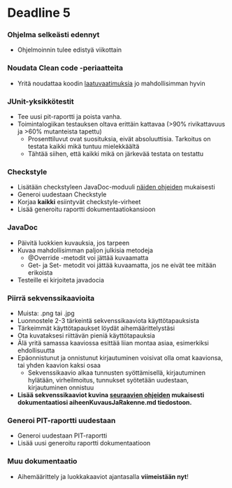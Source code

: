 ﻿# Deadline 5

### Ohjelma selkeästi edennyt
* Ohjelmoinnin tulee edistyä viikottain

### Noudata Clean code -periaatteita
* Yritä noudattaa koodin [laatuvaatimuksia](Koodin-laatuvaatimukset.md) jo mahdollisimman hyvin

### JUnit-yksikkötestit
* Tee uusi pit-raportti ja poista vanha.
* Toimintalogiikan testauksen oltava erittäin kattavaa (>90% rivikattavuus ja >60% mutanteista tapettu)
  * Prosenttiluvut ovat suosituksia, eivät absoluuttisia. Tarkoitus on testata kaikki mikä tuntuu mielekkäältä
  * Tähtää siihen, että kaikki mikä on järkevää testata on testattu

### Checkstyle
* Lisätään checkstyleen JavaDoc-moduuli [näiden ohjeiden](Checkstyle_advanced.md) mukaisesti
* Generoi uudestaan Checkstyle
* Korjaa **kaikki** esiintyvät checkstyle-virheet
* Lisää generoitu raportti dokumentaatiokansioon


### JavaDoc
* Päivitä luokkien kuvauksia, jos tarpeen
* Kuvaa mahdollisimman paljon julkisia metodeja
  * @Override -metodit voi jättää kuvaamatta
  * Get- ja Set- metodit voi jättää kuvaamatta, jos ne eivät tee mitään erikoista
* Testeille ei kirjoiteta javadocia

### Piirrä sekvenssikaavioita

* Muista: .png tai .jpg
* Luonnostele 2-3 tärkeintä sekvenssikaaviota käyttötapauksista
* Tärkeimmät käyttötapaukset löydät aihemäärittelystäsi
* Ota kuvataksesi riittävän pieniä käyttötapauksia
* Älä yritä samassa kaaviossa esittää liian montaa asiaa, esimerkiksi ehdollisuutta
* Epäonnistunut ja onnistunut kirjautuminen voisivat olla omat kaavionsa, tai yhden kaavion kaksi osaa
  * Sekvenssikaavio alkaa tunnusten syöttämisellä, kirjautuminen hylätään, virheilmoitus, tunnukset syötetään uudestaan, kirjautuminen onnistuu
* **Lisää sekvenssikaaviot kuvina [seuraavien ohjeiden](https://daringfireball.net/projects/markdown/syntax#img) mukaisesti dokumentaatiosi aiheenKuvausJaRakenne.md tiedostoon.**

### Generoi PIT-raportti uudestaan
* Generoi uudestaan PIT-raportti
* Lisää uusi generoitu raportti dokumentaatioon

### Muu dokumentaatio
* Aihemäärittely ja luokkakaaviot ajantasalla **viimeistään nyt**!

